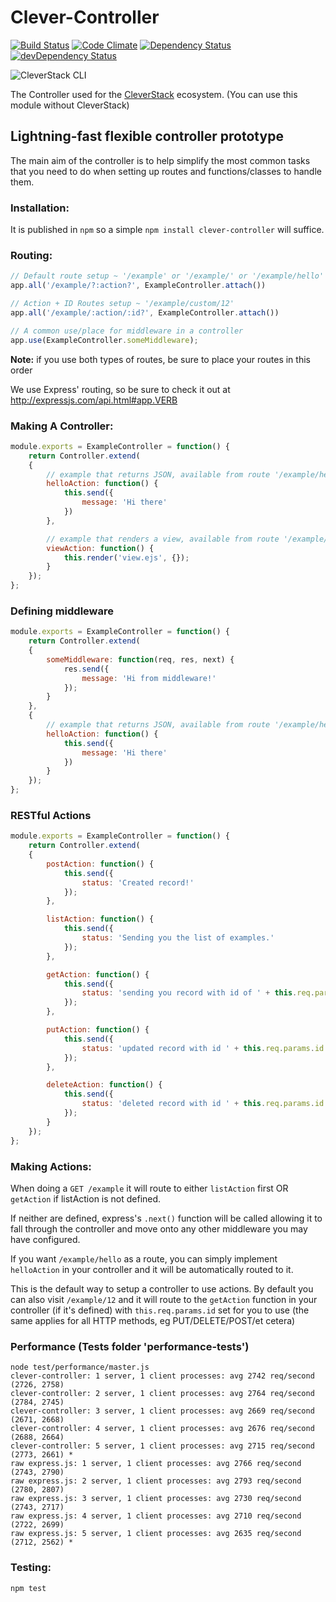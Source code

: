 # Clever-Controller

[![Build Status](http://img.shields.io/travis/CleverStack/clever-controller.svg)](https://travis-ci.org/CleverStack/clever-controller) [![Code Climate](http://img.shields.io/codeclimate/github/CleverStack/clever-controller.svg)](https://codeclimate.com/github/CleverStack/clever-controller) [![Dependency Status](https://david-dm.org/CleverStack/clever-controller.svg?theme=shields.io)](https://david-dm.org/CleverStack/clever-controller) [![devDependency Status](https://david-dm.org/CleverStack/clever-controller/dev-status.svg?theme=shields.io)](https://david-dm.org/CleverStack/clever-controller#info=devDependencies)

![CleverStack CLI](http://cleverstack.github.io/assets/img/logos/clevertech-seed-logo-clean.png "CleverStack CLI")

The Controller used for the [CleverStack](http://cleverstack.io) ecosystem. (You can use this module without CleverStack)

## Lightning-fast flexible controller prototype
The main aim of the controller is to help simplify the most common tasks that you need to do when setting up routes and functions/classes to handle them. 

### Installation:
It is published in `npm` so a simple `npm install clever-controller` will suffice.

### Routing:

```javascript
// Default route setup ~ '/example' or '/example/' or '/example/hello'
app.all('/example/?:action?', ExampleController.attach())

// Action + ID Routes setup ~ '/example/custom/12'
app.all('/example/:action/:id?', ExampleController.attach())

// A common use/place for middleware in a controller
app.use(ExampleController.someMiddleware);
```

**Note:** if you use both types of routes, be sure to place your routes in this order

We use Express' routing, so be sure to check it out at http://expressjs.com/api.html#app.VERB

### Making A Controller:

```javascript
module.exports = ExampleController = function() {
	return Controller.extend(
	{
		// example that returns JSON, available from route '/example/hello'
		helloAction: function() {
			this.send({
				message: 'Hi there'
			})
		},

		// example that renders a view, available from route '/example/view'
		viewAction: function() {
			this.render('view.ejs', {});
		}
	});
};
```

### Defining middleware
```javascript
module.exports = ExampleController = function() {
	return Controller.extend(
	{
		someMiddleware: function(req, res, next) {
			res.send({
				message: 'Hi from middleware!'
			});
		}
	},
	{
		// example that returns JSON, available from route '/example/hello'
		helloAction: function() {
			this.send({
				message: 'Hi there'
			})
		}
	});
};
```

### RESTful Actions

```javascript
module.exports = ExampleController = function() {
	return Controller.extend(
	{
		postAction: function() {
			this.send({
				status: 'Created record!' 
			});
		},

		listAction: function() {
			this.send({
				status: 'Sending you the list of examples.'
			});
		},

		getAction: function() {
			this.send({
				status: 'sending you record with id of ' + this.req.params.id
			});
		},

		putAction: function() {
			this.send({
				status: 'updated record with id ' + this.req.params.id
			});
		},

		deleteAction: function() {
			this.send({
				status: 'deleted record with id ' + this.req.params.id
			});
		}
	});
};
```

### Making Actions:

When doing a `GET /example` it will route to either `listAction` first OR `getAction` if listAction is not defined.

If neither are defined, express's `.next()` function will be called allowing it to fall through the controller and move onto any other middleware you may have configured.

If you want `/example/hello` as a route, you can simply implement `helloAction` in your controller and it will be automatically routed to it.

This is the default way to setup a controller to use actions. By default you can also visit `/example/12` and it will route to the `getAction` function in your controller (if it's defined) with `this.req.params.id` set for you to use (the same applies for all HTTP methods, eg PUT/DELETE/POST/et cetera)


### Performance (Tests folder 'performance-tests')
```
node test/performance/master.js
clever-controller: 1 server, 1 client processes: avg 2742 req/second (2726, 2758)
clever-controller: 2 server, 1 client processes: avg 2764 req/second (2784, 2745)
clever-controller: 3 server, 1 client processes: avg 2669 req/second (2671, 2668)
clever-controller: 4 server, 1 client processes: avg 2676 req/second (2688, 2664)
clever-controller: 5 server, 1 client processes: avg 2715 req/second (2773, 2661) *
raw express.js: 1 server, 1 client processes: avg 2766 req/second (2743, 2790)
raw express.js: 2 server, 1 client processes: avg 2793 req/second (2780, 2807)
raw express.js: 3 server, 1 client processes: avg 2730 req/second (2743, 2717)
raw express.js: 4 server, 1 client processes: avg 2710 req/second (2722, 2699)
raw express.js: 5 server, 1 client processes: avg 2635 req/second (2712, 2562) *
```

### Testing: 

```
npm test
```
